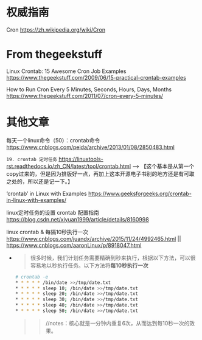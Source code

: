 
# 权威指南

Cron https://zh.wikipedia.org/wiki/Cron

# From thegeekstuff

Linux Crontab: 15 Awesome Cron Job Examples https://www.thegeekstuff.com/2009/06/15-practical-crontab-examples

How to Run Cron Every 5 Minutes, Seconds, Hours, Days, Months https://www.thegeekstuff.com/2011/07/cron-every-5-minutes/

# 其他文章

每天一个linux命令（50）：crontab命令 https://www.cnblogs.com/peida/archive/2013/01/08/2850483.html

`19. crontab 定时任务` https://linuxtools-rst.readthedocs.io/zh_CN/latest/tool/crontab.html  -->  【这个基本是从第一个copy过来的，但是因为排版好一点，再加上这本开源电子书别的地方还是有可取之处的，所以还是记一下。】

‘crontab’ in Linux with Examples https://www.geeksforgeeks.org/crontab-in-linux-with-examples/

linux定时任务的设置 crontab 配置指南 https://blog.csdn.net/xiyuan1999/article/details/8160998

linux crontab & 每隔10秒执行一次 https://www.cnblogs.com/juandx/archive/2015/11/24/4992465.html || https://www.cnblogs.com/aaronLinux/p/8918047.html
- > 很多时候，我们计划任务需要精确到秒来执行，根据以下方法，可以很容易地以秒执行任务。以下方法将**每10秒执行一次**
  ```sh
  # crontab -e
  * * * * * /bin/date >>/tmp/date.txt
  * * * * * sleep 10; /bin/date >>/tmp/date.txt
  * * * * * sleep 20; /bin/date >>/tmp/date.txt
  * * * * * sleep 30; /bin/date >>/tmp/date.txt
  * * * * * sleep 40; /bin/date >>/tmp/date.txt
  * * * * * sleep 50; /bin/date >>/tmp/date.txt
  ```
  >> //notes：核心就是一分钟内重复6次，从而达到每10秒一次的效果。

